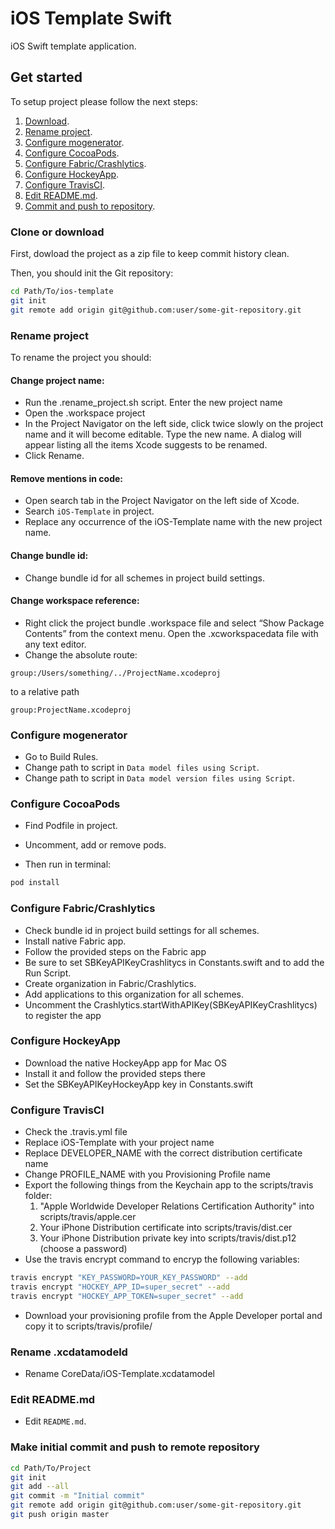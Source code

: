 # iOS Template Swift

iOS Swift template application.

## Get started

To setup project please follow the next steps:
 1. [Download](#download).
 2. [Rename project](#rename-project).
 3. [Configure mogenerator](#configure-mogenerator).
 4. [Configure CocoaPods](#configure-cocoapods).
 5. [Configure Fabric/Crashlytics](#configure-fabric-crashlytics).
 6. [Configure HockeyApp](#configure-hockeyApp).
 7. [Configure TravisCI](#configure-travisCI).
 8. [Edit README.md](#edit-readme-md).
 9. [Commit and push to repository](#made-initial-commit-and-push-to-remote-repository).

### Clone or download

First, dowload the project as a zip file to keep commit history clean.

Then, you should init the Git repository:
```sh
cd Path/To/ios-template
git init
git remote add origin git@github.com:user/some-git-repository.git
```

### Rename project
To rename the project you should:

#### Change project name:
* Run the .rename_project.sh script. Enter the new project name
* Open the .workspace project
* In the Project Navigator on the left side, click twice slowly on the project name and it will become editable. Type the new name. A dialog will appear listing all the items Xcode suggests to be renamed.
* Click Rename.

#### Remove mentions in code:
* Open search tab in the Project Navigator on the left side of Xcode.
* Search ```iOS-Template``` in project.
* Replace any occurrence of the iOS-Template name with the new project name.

#### Change bundle id:
* Change bundle id for all schemes in project build settings.

#### Change workspace reference:
* Right click the project bundle .workspace file and select “Show Package Contents” from the context menu. Open the .xcworkspacedata file with any text editor.
* Change the absolute route:

```
group:/Users/something/../ProjectName.xcodeproj
```
to a relative path

```
group:ProjectName.xcodeproj
```

### Configure mogenerator
* Go to Build Rules.
* Change path to script in  ```Data model files using Script```.
* Change path to script in  ```Data model version files using Script```.

### Configure CocoaPods
* Find Podfile in project.
* Uncomment, add or remove pods.

* Then run in terminal:

```sh
pod install
```

### Configure Fabric/Crashlytics
* Check bundle id in project build settings for all schemes.
* Install native Fabric app.
* Follow the provided steps on the Fabric app
* Be sure to set SBKeyAPIKeyCrashlitycs in Constants.swift and to add the Run Script.
* Create organization in Fabric/Crashlytics.
* Add applications to this organization for all schemes.
* Uncomment the Crashlytics.startWithAPIKey(SBKeyAPIKeyCrashlitycs) to register the app

### Configure HockeyApp
* Download the native HockeyApp app for Mac OS
* Install it and follow the provided steps there
* Set the SBKeyAPIKeyHockeyApp key in Constants.swift

### Configure TravisCI
* Check the .travis.yml file
* Replace iOS-Template with your project name
* Replace DEVELOPER_NAME with the correct distribution certificate name
* Change PROFILE_NAME with you Provisioning Profile name
* Export the following things from the Keychain app to the scripts/travis folder:
  1. "Apple Worldwide Developer Relations Certification Authority" into scripts/travis/apple.cer
  2. Your iPhone Distribution certificate into scripts/travis/dist.cer
  3. Your iPhone Distribution private key into scripts/travis/dist.p12 (choose a password)
* Use the travis encrypt command to encryp the following variables:

```sh
travis encrypt "KEY_PASSWORD=YOUR_KEY_PASSWORD" --add
travis encrypt "HOCKEY_APP_ID=super_secret" --add
travis encrypt "HOCKEY_APP_TOKEN=super_secret" --add
```

* Download your provisioning profile from the Apple Developer portal and copy it to scripts/travis/profile/

### Rename .xcdatamodeld
* Rename CoreData/iOS-Template.xcdatamodel


### Edit README.md
* Edit ```README.md```.

### Make initial commit and push to remote repository
```sh
cd Path/To/Project
git init
git add --all
git commit -m "Initial commit"
git remote add origin git@github.com:user/some-git-repository.git
git push origin master
```
